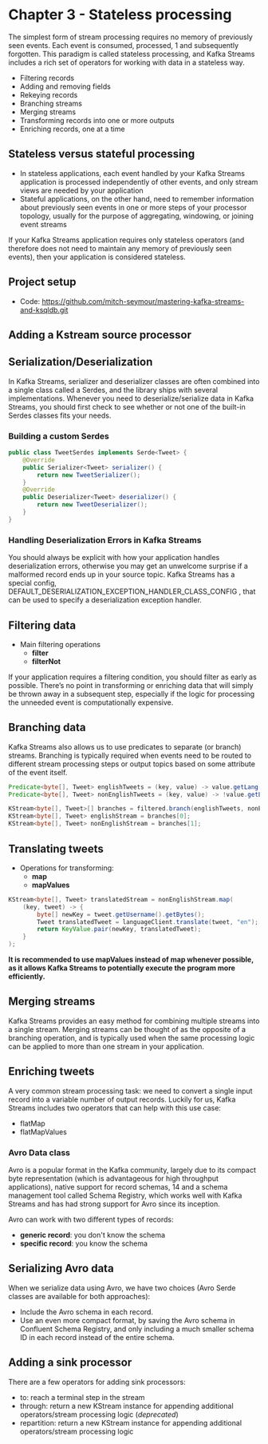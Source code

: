 # Chapter 3 - Stateless processing

The simplest form of stream processing requires no memory of previously seen events.
Each event is consumed, processed, 1 and subsequently forgotten.
This paradigm is called stateless processing, and Kafka Streams includes a rich set of operators for working with data in a stateless way.

- Filtering records
- Adding and removing fields
- Rekeying records
- Branching streams
- Merging streams
- Transforming records into one or more outputs
- Enriching records, one at a time

## Stateless versus stateful processing

- In stateless applications, each event handled by your Kafka Streams application is processed independently of other events, and only stream views are needed by
your application
- Stateful applications, on the other hand, need to remember information about previously seen events in one or more steps of your processor topology, usually for the purpose of aggregating, windowing, or joining event streams

If your Kafka Streams application requires only stateless operators (and therefore does not need to maintain any memory of previously seen events), then your application is considered stateless.

## Project setup

- Code: <https://github.com/mitch-seymour/mastering-kafka-streams-and-ksqldb.git>

## Adding a Kstream source processor

## Serialization/Deserialization

In Kafka Streams, serializer and deserializer classes are often combined into a single class called a Serdes, and the library ships with several implementations.
Whenever you need to deserialize/serialize data in Kafka Streams, you should first check to see whether or not one of the built-in Serdes classes fits your needs.

### Building a custom Serdes

```java
public class TweetSerdes implements Serde<Tweet> {
    @Override
    public Serializer<Tweet> serializer() {
        return new TweetSerializer();
    }
    @Override
    public Deserializer<Tweet> deserializer() {
        return new TweetDeserializer();
    }
}
```

### Handling Deserialization Errors in Kafka Streams

You should always be explicit with how your application handles deserialization errors, otherwise you may get an unwelcome surprise if a malformed record ends up in your source topic. 
Kafka Streams has a special config, DEFAULT_DESERIALIZATION_EXCEPTION_HANDLER_CLASS_CONFIG , that can be used to specify a deserialization exception handler.

## Filtering data

- Main filtering operations
   - **filter**
   - **filterNot**

If your application requires a filtering condition, you should filter as early as possible.
There’s no point in transforming or enriching data that will simply be thrown away in a subsequent step, especially if the logic for processing the unneeded event is computationally expensive.

## Branching data

Kafka Streams also allows us to use predicates to separate (or branch) streams. Branching is typically required when events need to be routed to different stream processing steps or output topics based on some attribute of the event itself.

```java
Predicate<byte[], Tweet> englishTweets = (key, value) -> value.getLang().equals("en");
Predicate<byte[], Tweet> nonEnglishTweets = (key, value) -> !value.getLang().equals("en");

KStream<byte[], Tweet>[] branches = filtered.branch(englishTweets, nonEnglishTweets);
KStream<byte[], Tweet> englishStream = branches[0];
KStream<byte[], Tweet> nonEnglishStream = branches[1];
```

## Translating tweets

- Operations for transforming:
    - **map**
    - **mapValues**

```java
KStream<byte[], Tweet> translatedStream = nonEnglishStream.map(
    (key, tweet) -> {
        byte[] newKey = tweet.getUsername().getBytes();
        Tweet translatedTweet = languageClient.translate(tweet, "en");
        return KeyValue.pair(newKey, translatedTweet);
    }
);
```

**It is recommended to use mapValues instead of map whenever possible, as it allows Kafka Streams to potentially execute the program more efficiently.**

## Merging streams

Kafka Streams provides an easy method for combining multiple streams into a single stream.
Merging streams can be thought of as the opposite of a branching operation, and is typically used when the same processing logic can be applied to more than one stream in your application.

## Enriching tweets

A very common stream processing task: we need to convert a single input record into a variable number of output records. Luckily for us, Kafka Streams includes two operators that can help with this use case:
- flatMap
- flatMapValues

### Avro Data class

Avro is a popular format in the Kafka community, largely due to its compact byte representation (which is advantageous for high throughput applications), native support
for record schemas, 14 and a schema management tool called Schema Registry, which works well with Kafka Streams and has had strong support for Avro since its inception.

Avro can work with two different types of records:

- **generic record**: you don't know the schema
- **specific record**: you know the schema

## Serializing Avro data

When we serialize data using Avro, we have two choices (Avro Serde classes are available for both approaches):
- Include the Avro schema in each record.
- Use an even more compact format, by saving the Avro schema in Confluent Schema Registry, and only including a much smaller schema ID in each record instead of the entire schema.

## Adding a sink processor

There are a few operators for adding sink processors:
- to: reach a terminal step in the stream
- through: return a new KStream instance for appending additional operators/stream processing logic (*deprecated*)
- repartition: return a new KStream instance for appending additional operators/stream processing logic
